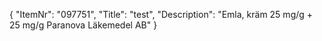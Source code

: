 {
  "ItemNr": "097751",
  "Title": "test",
  "Description": "Emla, kräm 25 mg/g + 25 mg/g Paranova Läkemedel AB"
}